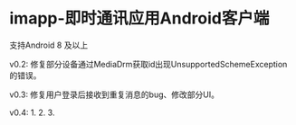 # imapp-即时通讯应用Android客户端

支持Android 8 及以上

v0.2: 修复部分设备通过MediaDrm获取id出现UnsupportedSchemeException的错误。

v0.3: 修复用户登录后接收到重复消息的bug、修改部分UI。

v0.4: 
  1.
  2.
  3.
